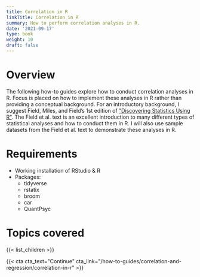 ```yaml
---
title: Correlation in R
linkTitle: Correlation in R
summary: How to perform correlation analyses in R.
date: '2021-09-17'
type: book
weight: 10
draft: false
---
```

<!--
{{< figure src="featured.jpg" >}}
-->

<!--
{{< toc hide_on="xl" >}}
-->


# Overview
The following how-to guides explore how to conduct correlation analyses in R. Focus is placed on how to implement these analyses in R rather than providing a conceptual background. For an introductory background, I suggest Field, Miles, and Field’s 1st edition of ["Discovering Statistics Using R"](https://www.discoveringstatistics.com/books/discovering-statistics-using-r/). The Field et al. text is an excellent introduction to many different types of statistical analyses and how to conduct them in R. I will also use sample datasets from the Field et al. text to demonstrate these analyses in R.

# Requirements
- Working installation of RStudio & R
- Packages:
  - tidyverse
  - rstatix
  - broom
  - car
  - QuantPsyc

# Topics covered

{{< list_children >}}

<!-- ## Meet your instructor
{{< mention "admin" >}}

## FAQs
{{< spoiler text="Are there prerequisites?" >}}
There are no prequisites, but a background in upper division or graduate level statistics will come in handy.
{{< /spoiler >}}

{{< spoiler text="How often do the courses run?" >}}
Continuously, at your own pace.
{{< /spoiler >}} -->

{{< cta cta_text="Continue" cta_link="/how-to-guides/correlation-and-regression/correlation-in-r" >}}

